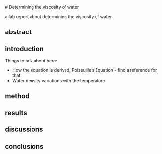 # Determining the viscosity of water 

a lab report about determining the viscosity of water

## abstract

## introduction

Things to talk about here:

- How the equation is derived, Poiseuille’s Equation - find a reference for that 
- Water density variations with the temperature 

## method

## results

## discussions

## conclusions